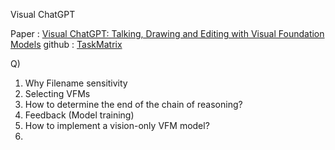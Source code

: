 Visual ChatGPT

Paper : [Visual ChatGPT: Talking, Drawing and Editing with Visual Foundation Models](https://arxiv.org/abs/2303.04671)
github : [TaskMatrix](https://github.com/microsoft/TaskMatrix)

Q)
1. Why Filename sensitivity
2. Selecting VFMs
3. How to determine the end of the chain of reasoning?
4. Feedback (Model training)
5. How to implement a vision-only VFM model?
6. 
